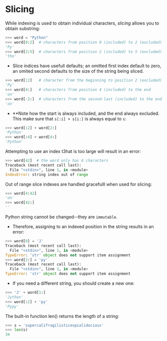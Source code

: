 # Slicing

While indexing is used to obtain individual characters, *slicing* allows you to obtain substring:

```python
>>> word = "Python"
>>> word[0:2]  # characters from position 0 (included) to 2 (excluded)
'Py'
>>> word[2:5]  # characters from position 2 (included) to 5 (excluded)
'tho'
```

- Slice indices have usefull defaults; an omitted first index default to zero, an omited second defaults to the size of the string being sliced.

```python
>>> word[:2]   # character from the beginning to position 2 (excluded)
'Py'
>>> word[4:]   # characters from position 4 (included) to the end
'on'
>>> word[-2:]  # characters from the second-last (included) to the end
'on'
```

- **Note how the start is always included, and the end always excluded. This make sure that `s[:i] + s[i:]` is always equal to `s`:

```python
>>> word[:2] + word[2:]
'Python'
>>> word[:4] + word[4:]
'Python'
```

Attempting to use an index t3hat is too large will result in an error:

```py
>>> word[42]  # the word only has 6 characters
Traceback (most recent call last):
  File "<stdin>", line 1, in <module>
IndexError: string index out of range
```

Out of range slice indexes are handled gracefulll when used for slicing:

```py
>>> word[4:42]
'on'
>>> word[42:]
''
```

Python string cannot be changed--they are `immutable`.

- Therefore, assigning to an indexed position in the string results in an error:

```py
>>> word[0] = 'J'
Traceback (most recent call last):
  File "<stdin>", line 1, in <module>
TypeError: 'str' object does not support item assignment
>>> word[2:] = 'py'
Traceback (most recent call last):
  File "<stdin>", line 1, in <module>
TypeError: 'str' object does not support item assignment
```

- If you need a different string, you should create a new one:

```py
>>> 'J' + word[1:]
'Jython'
>>> word[:2] + 'py'
'Pypy'
```

The built-in function len() returns the length of a string:

```py
>>> s = 'supercalifragilisticexpialidocious'
>>> len(s)
34
```